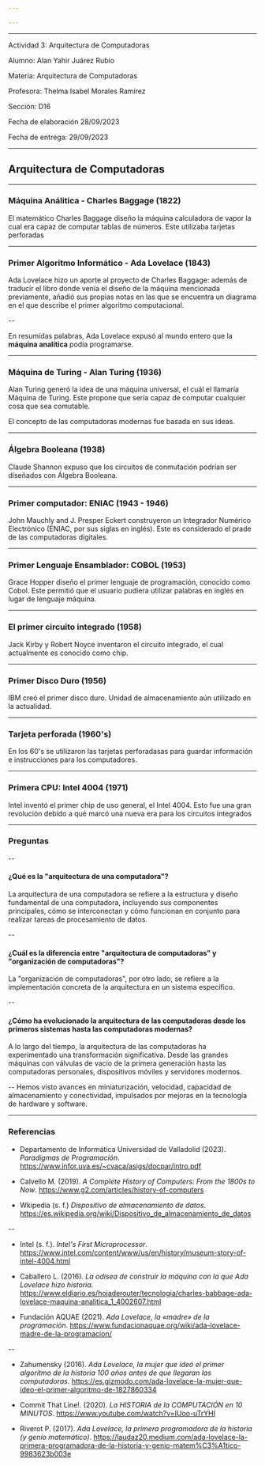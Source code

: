 ```yaml
---

---
```

---
Actividad 3: Arquitectura de Computadoras

Alumno: Alan Yahir Juárez Rubio

Materia: Arquitectura de Computadoras

Profesora: Thelma Isabel  Morales Ramírez

Sección: D16

Fecha de elaboración 28/09/2023

Fecha de entrega: 29/09/2023

---

## Arquitectura de Computadoras

---
### Máquina Análitica - Charles Baggage (1822)

El matemático Charles Baggage diseño la máquina calculadora de vapor la cual era capaz de computar tablas de números. Este utilizaba tarjetas perforadas

---
### Primer Algoritmo Informático - Ada Lovelace (1843)

Ada Lovelace hizo un aporte al proyecto de Charles Baggage: además de traducir el libro donde venía el diseño de la máquina mencionada previamente, añadió sus propias notas en las que se encuentra un diagrama en el que describe el primer algoritmo computacional.

--

En resumidas palabras, Ada Lovelace expusó al mundo entero que la **máquina analítica** podía programarse. 

---
### Máquina de Turing - Alan Turing (1936)

Alan Turing generó la idea de una máquina universal, el cuál el llamaría Máquina de Turing. Este propone que sería capaz de computar cualquier cosa que sea comutable.

El concepto de las computadoras modernas fue basada en sus ideas.

---
### Álgebra Booleana (1938)

Claude Shannon expuso que los circuitos de conmutación podrían ser diseñados con Álgebra Booleana.

---
### Primer computador: ENIAC (1943 - 1946)

John Mauchly and J. Presper Eckert construyeron  un Integrador Numérico Electrónico (ENIAC, por sus siglas en inglés). Este es considerado el prade de las computadoras digitales.

---
### Primer Lenguaje Ensamblador: COBOL (1953)

Grace Hopper diseño el primer lenguaje de programación, conocido como Cobol. Este permitió que el usuario pudiera utilizar palabras en inglés en lugar de lenguaje máquina.

---
### El primer circuito integrado (1958)

Jack Kirby y Robert Noyce inventaron el circuito integrado, el cual actualmente es conocido como chip.

---
### Primer Disco Duro (1956)

IBM creó el primer disco duro. Unidad de almacenamiento aún utilizado en la actualidad.

---
### Tarjeta perforada (1960's)

En los 60's se utilizaron las tarjetas perforadasas para guardar información e instrucciones para los computadores.

---
### Primera CPU: Intel 4004 (1971)

Intel inventó el primer chip de uso general, el Intel 4004. Esto fue una gran revolución debido a qué marcó una nueva era para los circuitos integrados 

---
### Preguntas

--
#### ¿Qué es la "arquitectura de una computadora"? 

La arquitectura de una computadora se refiere a la estructura y diseño fundamental de una computadora, incluyendo sus componentes principales, cómo se interconectan y cómo funcionan en conjunto para realizar tareas de procesamiento de datos.

--
#### ¿Cuál es la diferencia entre "arquitectura de computadoras" y "organización de computadoras"? 

La "organización de computadoras", por otro lado, se refiere a la implementación concreta de la arquitectura en un sistema específico.

--
#### ¿Cómo ha evolucionado la arquitectura de las computadoras desde los primeros sistemas hasta las computadoras modernas?

A lo largo del tiempo, la arquitectura de las computadoras ha experimentado una transformación significativa. Desde las grandes máquinas con válvulas de vacío de la primera generación hasta las computadoras personales, dispositivos móviles y servidores modernos.

--
Hemos visto avances en miniaturización, velocidad, capacidad de almacenamiento y conectividad, impulsados por mejoras en la tecnología de hardware y software.

---
### Referencias

- Departamento de Informática Universidad de Valladolid (2023). _Paradigmas de Programación_. https://www.infor.uva.es/~cvaca/asigs/docpar/intro.pdf

- Calvello M. (2019). _A Complete History of Computers: From the 1800s to Now_. https://www.g2.com/articles/history-of-computers

- Wkipedia (s. f.) _Dispositivo de almacenamiento de datos_. https://es.wikipedia.org/wiki/Dispositivo_de_almacenamiento_de_datos

--

- Intel (s. f.). _Intel's First Microprocessor_. https://www.intel.com/content/www/us/en/history/museum-story-of-intel-4004.html

- Caballero L. (2016). _La odisea de construir la máquina con la que Ada Lovelace hizo historia_. https://www.eldiario.es/hojaderouter/tecnologia/charles-babbage-ada-lovelace-maquina-analitica_1_4002607.html

- Fundación AQUAE (2021). _Ada Lovelace, la «madre» de la programación_. https://www.fundacionaquae.org/wiki/ada-lovelace-madre-de-la-programacion/

--

- Zahumensky (2016). _Ada Lovelace, la mujer que ideó el primer algoritmo de la historia 100 años antes de que llegaran las computadoras_. https://es.gizmodo.com/ada-lovelace-la-mujer-que-ideo-el-primer-algoritmo-de-1827860334

- Commit That Line!. (2020). _La HISTORIA de la COMPUTACIÓN en 10 MINUTOS_. https://www.youtube.com/watch?v=IUoo-uTrYHI

- Riverot P. (2017). _Ada Lovelace, la primera programadora de la historia (y genio matemático)_. https://laudaz20.medium.com/ada-lovelace-la-primera-programadora-de-la-historia-y-genio-matem%C3%A1tico-9983623b003e